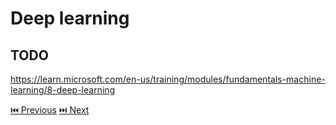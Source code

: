 # Deep learning
## TODO
https://learn.microsoft.com/en-us/training/modules/fundamentals-machine-learning/8-deep-learning

[⏮️ Previous](/part-1/1-6-multiclass-classification.md) 
[⏭️ Next](/part-1/1-9-train-model.md) 